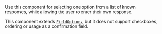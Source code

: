 
Use this component for selecting one option from a list of known responses, while allowing the user to enter their own response.

This component extends [`FieldOptions`](#/component/Form/fields/FieldOptions), but it does not support checkboxes, ordering or usage as a confirmation field.
